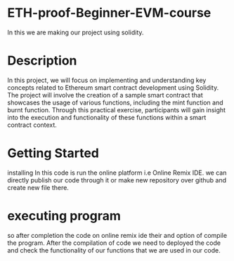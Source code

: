 # ETH-proof-Beginner-EVM-course
In this we are making our project using solidity.

# Description
In this project, we will focus on implementing and understanding key concepts related to Ethereum smart contract development using Solidity. The project will involve the creation of a sample smart contract that showcases the usage of various functions, including the mint function and burnt function. Through this practical exercise, participants will gain insight into the execution and functionality of these functions within a smart contract context.


# Getting Started
installing
In this code is run the online platform i.e Online Remix IDE. we can directly publish our code through it or make new repository over github and create new file there.

# executing program
so after completion the code on online remix ide their and option of compile the program. After the compilation of code we need to deployed the code and check the functionality of our functions that we are used in our code.